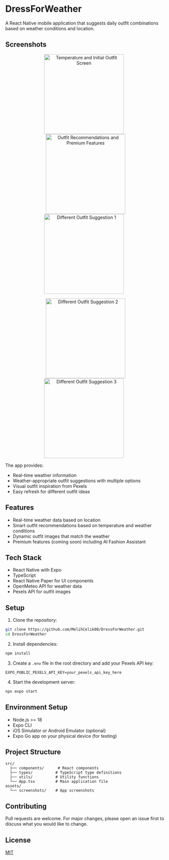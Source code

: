 # DressForWeather

A React Native mobile application that suggests daily outfit combinations based on weather conditions and location.

## Screenshots

<p align="center">
  <img src="assets/screenshots/temperature&outfit.PNG" width="250" alt="Temperature and Initial Outfit Screen" style="margin-right: 10px"/>
  <img src="assets/screenshots/cloth-recommendation-and-premium-features-card.PNG" width="250" alt="Outfit Recommendations and Premium Features"/>
  <img src="assets/screenshots/different-outfit-1.PNG" width="250" alt="Different Outfit Suggestion 1" style="margin-right: 10px"/>
</p>
<p align="center">
  <img src="assets/screenshots/different-outfit-2.PNG" width="250" alt="Different Outfit Suggestion 2"/>
  <img src="assets/screenshots/different-outfit-3.PNG" width="250" alt="Different Outfit Suggestion 3" style="margin-right: 10px"/>

</p>

The app provides:
- Real-time weather information
- Weather-appropriate outfit suggestions with multiple options
- Visual outfit inspiration from Pexels
- Easy refresh for different outfit ideas

## Features

- Real-time weather data based on location
- Smart outfit recommendations based on temperature and weather conditions
- Dynamic outfit images that match the weather
- Premium features (coming soon) including AI Fashion Assistant

## Tech Stack

- React Native with Expo
- TypeScript
- React Native Paper for UI components
- OpenMeteo API for weather data
- Pexels API for outfit images

## Setup

1. Clone the repository:
```bash
git clone https://github.com/MelihCelik00/DressForWeather.git
cd DressForWeather
```

2. Install dependencies:
```bash
npm install
```

3. Create a `.env` file in the root directory and add your Pexels API key:
```
EXPO_PUBLIC_PEXELS_API_KEY=your_pexels_api_key_here
```

4. Start the development server:
```bash
npx expo start
```

## Environment Setup

- Node.js >= 18
- Expo CLI
- iOS Simulator or Android Emulator (optional)
- Expo Go app on your physical device (for testing)

## Project Structure

```
src/
  ├── components/      # React components
  ├── types/          # TypeScript type definitions
  ├── utils/          # Utility functions
  └── App.tsx         # Main application file
assets/
  └── screenshots/    # App screenshots
```

## Contributing

Pull requests are welcome. For major changes, please open an issue first to discuss what you would like to change.

## License

[MIT](https://choosealicense.com/licenses/mit/) 